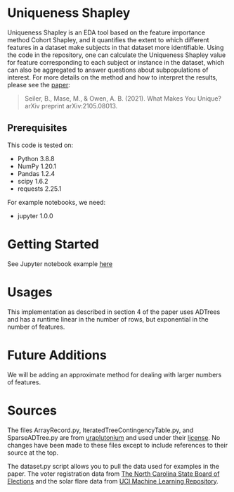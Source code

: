 # Uniqueness Shapley
Uniqueness Shapley is an EDA tool based on the feature importance method Cohort Shapley, and it quantifies the extent to which different features in a dataset make subjects in that dataset more identifiable.  Using the code in the repository, one can calculate the Uniqueness Shapley value for feature corresponding to each subject or instance in the dataset, which can also be aggregated to answer questions about subpopulations of interest.  For more details on the method and how to interpret the results, please see the [paper](https://projecteuclid.org/journals/electronic-journal-of-statistics/volume-17/issue-1/What-makes-you-unique/10.1214/22-EJS2097.full):
> Seiler, B., Mase, M., & Owen, A. B. (2021). What Makes You Unique? arXiv preprint arXiv:2105.08013.

## Prerequisites
This code is tested on:
- Python 3.8.8
- NumPy 1.20.1
- Pandas 1.2.4
- scipy 1.6.2
- requests 2.25.1

For example notebooks, we need:
- jupyter 1.0.0


# Getting Started
See Jupyter notebook example [here](UniquenessShapley.ipynb)

# Usages
This implementation as described in section 4 of the paper uses ADTrees and has a runtime linear in the number of rows, but exponential in the number of features.

# Future Additions
We will be adding an approximate method for dealing with larger numbers of features.

# Sources
The files ArrayRecord.py, IteratedTreeContingencyTable.py, and SparseADTree.py are from [uraplutonium](https://github.com/uraplutonium/adtree-py) and used under their [license](https://github.com/uraplutonium/adtree-py/blob/master/LICENSE).  No changes have been made to these files except to include references to their source at the top.

The dataset.py script allows you to pull the data used for examples in the paper.  The voter registration data from [The North Carolina State Board of Elections](https://www.ncsbe.gov/results-data/voter-registration-data) and the solar flare data from [UCI Machine Learning Repository](https://archive.ics.uci.edu/ml/datasets/Solar+Flare).  
